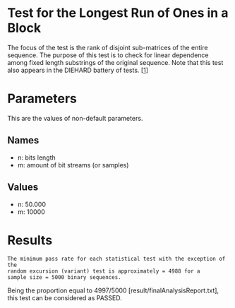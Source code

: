 # Test for the Longest Run of Ones in a Block

The focus of the test is the rank of disjoint sub-matrices of the entire sequence. The purpose of this test is to check for linear dependence among fixed length substrings of the original sequence. Note that this test also appears in the DIEHARD battery of tests. [[1](https://nvlpubs.nist.gov/nistpubs/Legacy/SP/nistspecialpublication800-22r1a.pdf)]

# Parameters

This are the values of non-default parameters.

## Names

- n: bits length
- m: amount of bit streams (or samples)

## Values

- n: 50.000
- m: 10000

# Results

```
The minimum pass rate for each statistical test with the exception of the
random excursion (variant) test is approximately = 4988 for a
sample size = 5000 binary sequences.
```

Being the proportion equal to 4997/5000 [result/finalAnalysisReport.txt], this test can be considered as PASSED.
